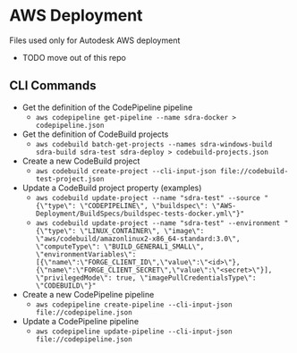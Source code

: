 # AWS Deployment
Files used only for Autodesk AWS deployment
* TODO move out of this repo
## CLI Commands
* Get the definition of the CodePipeline pipeline
  * `aws codepipeline get-pipeline --name sdra-docker > codepipeline.json`
* Get the definition of CodeBuild projects 
  * `aws codebuild batch-get-projects --names sdra-windows-build sdra-build sdra-test sdra-deploy > codebuild-projects.json`
* Create a new CodeBuild project
  * `aws codebuild create-project --cli-input-json file://codebuild-test-project.json`
* Update a CodeBuild project property (examples)
  * `aws codebuild update-project --name "sdra-test" --source "{\"type\": \"CODEPIPELINE\", \"buildspec\": \"AWS-Deployment/BuildSpecs/buildspec-tests-docker.yml\"}"`
  * `aws codebuild update-project --name "sdra-test" --environment "{\"type\": \"LINUX_CONTAINER\", \"image\": \"aws/codebuild/amazonlinux2-x86_64-standard:3.0\", \"computeType\": \"BUILD_GENERAL1_SMALL\", \"environmentVariables\": [{\"name\":\"FORGE_CLIENT_ID\",\"value\":\"<id>\"}, {\"name\":\"FORGE_CLIENT_SECRET\",\"value\":\"<secret>\"}], \"privilegedMode\": true, \"imagePullCredentialsType\": \"CODEBUILD\"}"`
* Create a new CodePipeline pipeline
  * `aws codepipeline create-pipeline --cli-input-json file://codepipeline.json`
* Update a CodePipeline pipeline
  * `aws codepipeline update-pipeline --cli-input-json file://codepipeline.json`